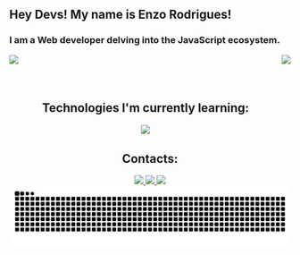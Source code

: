 ## Hey Devs! My name is Enzo Rodrigues!

### I am a Web developer delving into the JavaScript ecosystem.
 
<div> 
 
  <img  src="https://github-readme-stats.vercel.app/api?username=rodriguessz&theme=blueberry&count_private=true&hide_border=true&line_height=20"/> 
  <img height="160em" align="right" src="https://github-readme-stats.vercel.app/api/top-langs/?username=rodriguessz&layout=compact&theme=blueberry&count_private=true&hide_border=true"/>

</div>

<br>

<div align="center">
  <div style="display: inline_block"><br>
<!--     <img align="left" height="215" width="215" alt="coding-space" src="code-space.gif"> -->
    <h2>Technologies I'm currently learning:</h2>
    <p align="center">
    <a href="https://skillicons.dev">
    <img src="https://skillicons.dev/icons?i=nodejs,express,react,mysql,js,html,css,git" />
  </a>
</p>
   
  </div>

  <h2>Contacts:</h2>
  <a href="mailto:enzo.orodrigues03@gmail.com">
    <img src="https://img.shields.io/badge/Gmail-D14836?style=for-the-badge&logo=gmail&logoColor=white">
  </a>
  <a href="https://www.linkedin.com/in/enzo-rodrigues-b9bb33232/" target="_blank">
    <img src="https://img.shields.io/badge/-LinkedIn-%230077B5?style=for-the-badge&logo=linkedin&logoColor=white" target="_blank">
  </a>
  <a href="https://discord.gg/4xwpXUxp" target="_blank">
    <img src="https://img.shields.io/badge/Discord-7289DA?style=for-the-badge&logo=discord&logoColor=white" target="_blank">
  </a>
</div>

<picture>
  <source media="(prefers-color-scheme: dark)" srcset="https://raw.githubusercontent.com/rodriguessz/rodriguessz/output/github-contribution-grid-snake-dark.svg">
  <source media="(prefers-color-scheme: light)" srcset="https://raw.githubusercontent.com/rodriguessz/rodriguessz/output/github-contribution-grid-snake.svg">
  <img alt="github contribution grid snake animation" src="https://raw.githubusercontent.com/rodriguessz/rodriguessz/output/github-contribution-grid-snake.svg">
</picture>
